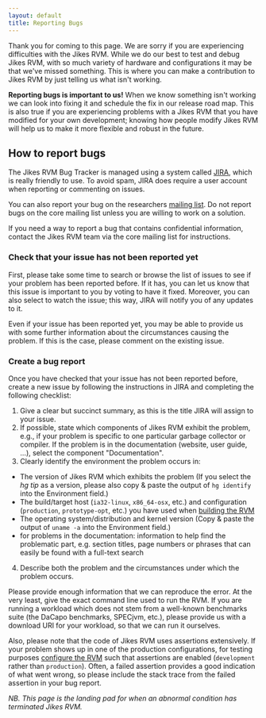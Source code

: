 ```yaml
---
layout: default 
title: Reporting Bugs
---
```


Thank you for coming to this page. We are sorry if you are experiencing difficulties with the Jikes RVM. While we do our best to test and debug Jikes RVM, with so much variety of hardware and configurations it may be that we've missed something. This is where you can make a contribution to Jikes RVM by just telling us what isn't working.

**Reporting bugs is important to us!** When we know something isn't working we can look into fixing it and schedule the fix in our release road map. This is also true if you are experiencing problems with a Jikes RVM that you have modified for your own development; knowing how people modify Jikes RVM will help us to make it more flexible and robust in the future.

## How to report bugs

The Jikes RVM Bug Tracker is managed using a system called [JIRA](https://xtenlang.atlassian.net/browse/RVM), which is really friendly to use. To avoid spam, JIRA does require a user account when reporting or commenting on issues.

You can also report your bug on the researchers [mailing list](/MailingLists/). Do not report bugs on the core mailing list unless you are willing to work on a solution.

If you need a way to report a bug that contains confidential information, contact the Jikes RVM team via the core mailing list for instructions.

### Check that your issue has not been reported yet

First, please take some time to search or browse the list of issues to see if your problem has been reported before. If it has, you can let us know that this issue is important to you by voting to have it fixed. Moreover, you can also select to watch the issue; this way, JIRA will notify you of any updates to it.

Even if your issue has been reported yet, you may be able to provide us with some further information about the circumstances causing the problem. If this is the case, please comment on the existing issue.

### Create a bug report

Once you have checked that your issue has not been reported before, create a new issue by following the instructions in JIRA and completing the following checklist:

1. Give a clear but succinct summary, as this is the title JIRA will assign to your issue.
2. If possible, state which components of Jikes RVM exhibit the problem, e.g., if your problem is specific to one particular garbage collector or compiler. If the problem is in the documentation (website, user guide, ...), select the component "Documentation".
3. Clearly identify the environment the problem occurs in:
  * The version of Jikes RVM which exhibits the problem (If you select the _hg tip_ as a version, please also copy & paste the output of `hg identify` into the Environment field.)
  * The build/target host (`ia32-linux`, `x86_64-osx`, etc.) and configuration (`production`, `prototype-opt`, etc.) you have used when [building the RVM](/UserGuide/Building-the-RVM_71513.html)
  * The operating system/distribution and kernel version (Copy & paste the output of `uname -a` into the Environment field.)
  * for problems in the documentation: information to help find the problematic part, e.g. section titles, page numbers or phrases that can easily be found with a full-text search
4. Describe both the problem and the circumstances under which the problem occurs.

Please provide enough information that we can reproduce the error. At the very least, give the exact command line used to run the RVM. If you are running a workload which does not stem from a well-known benchmarks suite (the DaCapo benchmarks, SPECjvm, etc.), please provide us with a download URI for your workload, so that we can run it ourselves.

Also, please note that the code of Jikes RVM uses assertions extensively. If your problem shows up in one of the production configurations, for testing purposes [configure the RVM](/UserGuide/Configuring-the-RVM_73261.html) such that assertions are enabled (`development` rather than `production`). Often, a failed assertion provides a good indication of what went wrong, so please include the stack trace from the failed assertion in your bug report.

_NB. This page is the landing pad for when an abnormal condition has terminated Jikes RVM._

